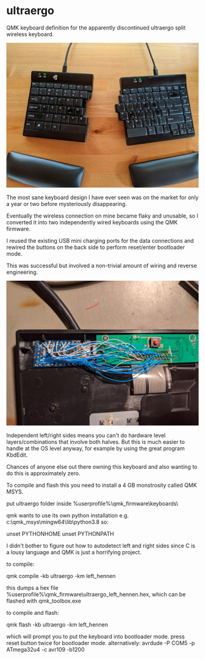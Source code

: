 # ultraergo
QMK keyboard definition for the apparently discontinued ultraergo split wireless keyboard.

![](https://raw.githubusercontent.com/thennen/ultraergo/master/finished.jpeg)

The most sane keyboard design I have ever seen was on the market for only a year or two before mysteriously disappearing.

Eventually the wireless connection on mine became flaky and unusable, so I converted it into two independently wired keyboards using the QMK firmware.

I reused the existing USB mini charging ports for the data connections and rewired the buttons on the back side to perform reset/enter bootloader mode.

This was successful but involved a non-trivial amount of wiring and reverse engineering.

![](https://raw.githubusercontent.com/thennen/ultraergo/master/wiring1.jpeg)

Independent left/right sides means you can't do hardware level layers/combinations that involve both halves.
But this is much easier to handle at the OS level anyway, for example by using the great program KbdEdit.




Chances of anyone else out there owning this keyboard and also wanting to do this is approximately zero.

To compile and flash this you need to install a 4 GB monstrosity called QMK MSYS.

put ultraergo folder inside %userprofile%\qmk_firmware\keyboards\

qmk wants to use its own python installation e.g. c:\qmk_msys\mingw64\lib\python3.8
so:

unset PYTHONHOME
unset PYTHONPATH

I didn't bother to figure out how to autodetect left and right sides since C is a lousy language and QMK is just a horrifying project.

to compile:

qmk compile -kb ultraergo -km left_hennen

this dumps a hex file %userprofile%\qmk_firmware\ultraergo_left_hennen.hex, which can be flashed with qmk_toolbox.exe

to compile and flash:

qmk flash -kb ultraergo -km left_hennen

which will prompt you to put the keyboard into bootloader mode.
press reset button twice for bootloader mode.
alternatively: avrdude -P COM5 -p ATmega32u4 -c avr109 -b1200
